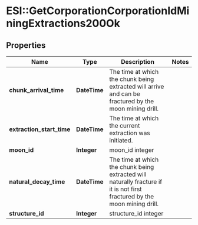 # ESI::GetCorporationCorporationIdMiningExtractions200Ok

## Properties
Name | Type | Description | Notes
------------ | ------------- | ------------- | -------------
**chunk_arrival_time** | **DateTime** | The time at which the chunk being extracted will arrive and can be fractured by the moon mining drill.  | 
**extraction_start_time** | **DateTime** | The time at which the current extraction was initiated.  | 
**moon_id** | **Integer** | moon_id integer | 
**natural_decay_time** | **DateTime** | The time at which the chunk being extracted will naturally fracture if it is not first fractured by the moon mining drill.  | 
**structure_id** | **Integer** | structure_id integer | 


